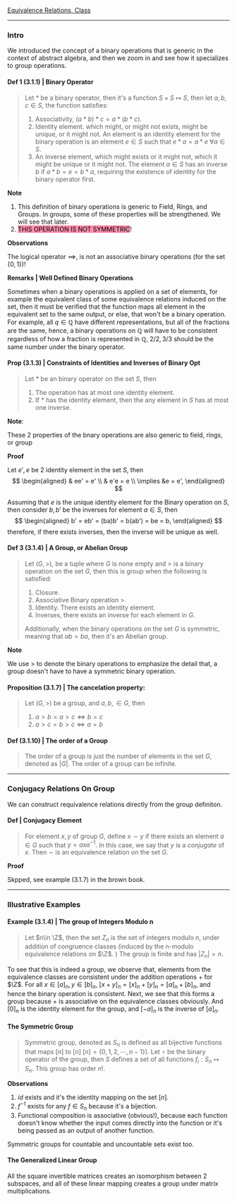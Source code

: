 [Equivalence Relations, Class](Equivalence%20Relations,%20Class.md)

---
### **Intro**

We introduced the concept of a binary operations that is generic in the context of abstract algebra, and then we zoom in and see how it specializes to group operations. 

#### **Def 1 (3.1.1) | Binary Operator**
> Let $*$ be a binary operator, then it's a function $S\times S \mapsto S$, then let $a, b, c \in S$, the function satisfies: 
> 1. Associativity, $(a*b)*c = a*(b*c)$. 
> 2. Identity element. which might, or might not exists, might be unique, or it might not. An element is an identity element for the binary operation is an element $e\in S$ such that $e*a = a*e \; \forall a \in S$. 
> 3. An inverse element, which might exists or it might not, which it might be unique or it might not. The element $a \in S$ has an inverse $b$ if $a*b=e= b*a$, requiring the existence of identity for the binary operator first. 

**Note**

1. This definition of binary operations is generic to Field, Rings, and Groups. In groups, some of these properties will be strengthened. We will see that later. 
2. <mark style="background: #FF5582A6;">THIS OPERATION IS NOT SYMMETRIC</mark>! 

**Observations**

The logical operator $\implies$, is not an associative binary operations (for the set $\{0, 1\}$)! 

**Remarks | Well Defined Binary Operations**

Sometimes when a binary operations is applied on a set of elements, for example the equivalent class of some equivalence relations induced on the set, then it must be verified that the function maps all element in the equivalent set to the same output, or else, that won't be a binary operation. For example, all $q \in \mathbb Q$ have different representations, but all of the fractions are the same, hence, a binary operations on $\mathbb Q$ will have to be consistent regardless of how a fraction is represented in $\mathbb Q$, $2/2, 3/3$ should be the same number under the binary operator. 

#### **Prop (3.1.3) | Constraints of Identities and Inverses of Binary Opt**

> Let $*$ be an binary operator on the set $S$, then 
> 1. The operation has at most one identity element. 
> 2. If $*$ has the identity element, then the any element in $S$ has at most one inverse. 

**Note**: 

These 2 properties of the bnary operations are also generic to field, rings, or group

**Proof**

Let $e', e$ be 2 identity element in the set $S$, then 
$$
\begin{aligned}
    & ee' = e'
    \\
    & e'e = e
    \\
    \implies &e = e',
\end{aligned}
$$

Assuming that $e$ is the unique identity element for the Binary operation on $S$, then consider $b, b'$ be the inverses for element $a \in S$, then 
$$
\begin{aligned}
    b' = eb' = (ba)b' = b(ab') = be = b, 
\end{aligned}
$$
therefore, if there exists inverses, then the inverse will be unique as well. 


#### **Def 3 (3.1.4) | A Group, or Abelian Group**
> Let $(G, >)$, be a tuple where $G$ is none empty and $>$ is a binary operation on the set $G$, then this is group when the following is satisfied: 
> 1. Closure. 
> 2. Associative Binary operation $>$. 
> 3. Identity. There exists an identity element. 
> 4. Inverses, there exists an inverse for each element in $G$. 
> 
> Additionally, when the binary operations on the set $G$ is symmetric, meaning that $ab = ba$, then it's an Abelian group. 

**Note**

We use $>$ to denote the binary operations to emphasize the detail that, a group doesn't have to have a symmetric binary operation. 

#### **Proposition (3.1.7) | The cancelation property**: 
> Let $(G, >)$ be a group, and $a, b, \in G$, then 
> 1. $a>b = a>c \iff b = c$
> 2. $a>c = b>c \iff a = b$

#### **Def (3.1.10) | The order of a Group**
> The order of a group is just the number of elements in the set $G$, denoted as $|G|$. The order of a group can be infinite. 

---
### **Conjugacy Relations On Group**

We can construct requivalence relations directly from the group definiton. 

#### **Def | Conjugacy Element**
> For element $x, y$ of group $G$, define $x\sim y$ if there exists an element $a\in G$ such that $y = a xa^{-1}$. In this case, we say that $y$ is a *conjugate* of $x$. Then $\sim$ is an equivalence relation on the set $G$. 

**Proof**

Skpped, see example (3.1.7) in the brown book. 



---
### **Illustrative Examples**


#### **Example (3.1.4) | The group of Integers Modulo n**
> Let $n\in \Z$, then the set $Z_n$ is the set of integers modulo $n$, under addition of congruence classes (induced by the n-modulo equivalence relations on $\Z$. ) The group is finite and has $|Z_n| = n$. 

To see that this is indeed a group, we observe that, elements from the equivalence classes are consistent under the addition operations $+$ for $\Z$. For all $x\in [a]_n, y\in [b]_n$, $[x + y]_n = [x]_n + [y]_n = [a]_n + [b]_n$, and hence the binary operation is consistent. Next, we see that this forms a group because $+$ is associative on the equivalence classes obviously. And $[0]_n$ is the identity element for the group, and $[-a]_n$ is the inverse of $[a]_n$. 

#### **The Symmetric Group**

> Symmetric group, denoted as $S_n$ is defined as all bijective functions that maps $[n]$ to $[n]$ $[n] = \{0, 1, 2, \cdots, n - 1\}$). Let $\circ$ be the binary operator of the group, then $S$ defines a set of all functions $f_i : S_n\mapsto S_n$. This group has order $n!$. 
>

**Observations**
1. $id$ exists and it's the identity mapping on the set $[n]$. 
2. $f^{-1}$ exists for any $f\in S_n$ because it's a bijection. 
3. Functional composition is associative (obvious!), because each function doesn't know whether the input comes directly into the function or it's being passed as an output of another function. 

Symmetric groups for countable and uncountable sets exist too. 


#### **The Generalized Linear Group**

All the square invertible matrices creates an isomorphism between 2 subspaces, and all of these linear mapping creates a group under matrix multiplications. 